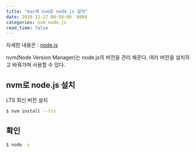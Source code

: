 ```yaml
---
title: "mac에 nvm로 node.js 설치"
date: 2018-12-27 00:58:00 -0004
categories: nvm node.js
read_time: false
---
```



자세한 내용은 : [node.js](https://nodejs.org/en/)

nvm(Node Version Manager)는 node.js의 버전을 관리 해준다.
여러 버전을 설치하고 바꿔가며 사용할 수 있다.

## nvm로 node.js 설치

LTS 최신 버전 설치

```bash
$ nvm install --lts
```

## 확인

```bash
$ node -v
```